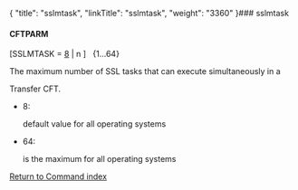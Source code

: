 {
    "title": "sslmtask",
    "linkTitle": "sslmtask",
    "weight": "3360"
}### <span id="sslmtask"></span>sslmtask

#### CFTPARM

\[SSLMTASK = <u>8</u> | n \]   {1...64}

The maximum number of SSL tasks that can execute simultaneously in a
Transfer CFT.

-   8:
    default value for all operating systems
-   64:
    is the maximum for all operating systems

[Return to Command index](../../)
